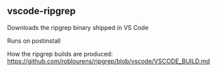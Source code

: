 ## vscode-ripgrep

Downloads the ripgrep binary shipped in VS Code

Runs on postinstall

How the ripgrep builds are produced: https://github.com/roblourens/ripgrep/blob/vscode/VSCODE_BUILD.md